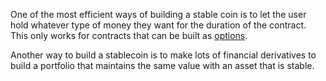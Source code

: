 One of the most efficient ways of building a stable coin is to let the user hold whatever type of money they want for the duration of the contract. This only works for contracts that can be built as [options](options.md).

Another way to build a stablecoin is to make lots of financial derivatives to build a portfolio that maintains the same value with an asset that is stable.